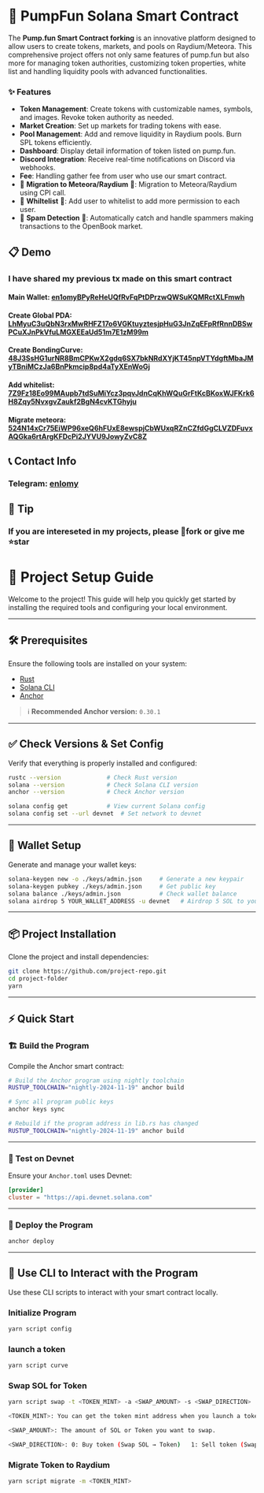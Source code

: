 # 💊 PumpFun Solana Smart Contract

The **Pump.fun Smart Contract forking** is an innovative platform  designed to allow users to create tokens, markets, and pools on Raydium/Meteora. This comprehensive project offers not only same features of pump.fun but also more for managing token authorities, customizing token properties, white list and handling liquidity pools with advanced functionalities.

### ✨ Features

- **Token Management**: Create tokens with customizable names, symbols, and images. Revoke token authority as needed.
- **Market Creation**: Set up markets for trading tokens with ease.
- **Pool Management**: Add and remove liquidity in Raydium pools. Burn SPL tokens efficiently.
- **Dashboard**: Display detail information of token listed on pump.fun.
- **Discord Integration**: Receive real-time notifications on Discord via webhooks.
- **Fee**: Handling gather fee from user who use our smart contract.
- 🚀 **Migration to Meteora/Raydium** 🚀: Migration to Meteora/Raydium using CPI call.
- 🚀 **Whiltelist** 🚀: Add user to whitelist to add more permission to each user.
- 🚀 **Spam Detection** 🚀: Automatically catch and handle spammers making transactions to the OpenBook market.

## 📋 Demo

### I have shared my previous tx made on this smart contract

#### Main Wallet: [en1omyBPyReHeUQfRvFqPtDPrzwQWSuKQMRctXLFmwh](https://solscan.io/account/en1omyBPyReHeUQfRvFqPtDPrzwQWSuKQMRctXLFmwh?cluster=devnet)
#### Create Global PDA: [LhMyuC3uQbN3rxMwRHFZ17o6VGKtuyztesjpHuG3JnZqEFpRfRnnDBSwPCuXJnPkVfuLMGXEEaUd51m7E1zM99m](https://solscan.io/tx/LhMyuC3uQbN3rxMwRHFZ17o6VGKtuyztesjpHuG3JnZqEFpRfRnnDBSwPCuXJnPkVfuLMGXEEaUd51m7E1zM99m?cluster=devnet)
#### Create BondingCurve: [48J3SsHG1urNR8BmCPKwX2gdq6SX7bkNRdXYjKT45npVTYdgftMbaJMyTBniMCzJa6BnPkmcip8pd4aTyXEnWoGj](https://solscan.io/tx/48J3SsHG1urNR8BmCPKwX2gdq6SX7bkNRdXYjKT45npVTYdgftMbaJMyTBniMCzJa6BnPkmcip8pd4aTyXEnWoGj?cluster=devnet)
#### Add whitelist: [7Z9Fz18Eo99MAupb7tdSuMiYcz3pqvJdnCqKhWQuGrFtKcBKoxWJFKrk6H8Zqy5NvxgvZaukf2BgN4cvKTGhyju](https://solscan.io/tx/7Z9Fz18Eo99MAupb7tdSuMiYcz3pqvJdnCqKhWQuGrFtKcBKoxWJFKrk6H8Zqy5NvxgvZaukf2BgN4cvKTGhyju?cluster=devnet)
#### Migrate meteora: [524N14xCr75EiWP96xeQ6hFUxE8ewspjCbWUxqRZnCZfdGgCLVZDFuvxAQGka6rtArgKFDcPi2JYVU9JowyZvC8Z](https://solscan.io/tx/524N14xCr75EiWP96xeQ6hFUxE8ewspjCbWUxqRZnCZfdGgCLVZDFuvxAQGka6rtArgKFDcPi2JYVU9JowyZvC8Z?cluster=devnet)


## 📞 Contact Info

### Telegram: [enlomy](https://t.me/enlomy)

## 🍵 Tip

### If you are intereseted in my projects, please 🔗fork or give me ⭐star


# 🎯 Project Setup Guide

Welcome to the project! This guide will help you quickly get started by installing the required tools and configuring your local environment.

---

## 🛠️ Prerequisites

Ensure the following tools are installed on your system:

- [Rust](https://www.rust-lang.org/tools/install)
- [Solana CLI](https://docs.solana.com/cli/install-solana-cli-tools)
- [Anchor](https://anchor-lang.com/docs/installation)

> ℹ️ **Recommended Anchor version:** `0.30.1`

---

## ✅ Check Versions & Set Config

Verify that everything is properly installed and configured:

```bash
rustc --version             # Check Rust version
solana --version            # Check Solana CLI version
anchor --version            # Check Anchor version

solana config get           # View current Solana config
solana config set --url devnet  # Set network to devnet
```

---


## 🔐 Wallet Setup

Generate and manage your wallet keys:

```bash
solana-keygen new -o ./keys/admin.json     # Generate a new keypair
solana-keygen pubkey ./keys/admin.json     # Get public key
solana balance ./keys/admin.json           # Check wallet balance
solana airdrop 5 YOUR_WALLET_ADDRESS -u devnet   # Airdrop 5 SOL to your wallet
```

---

## 📦 Project Installation

Clone the project and install dependencies:

```bash
git clone https://github.com/project-repo.git
cd project-folder
yarn
```

---


## ⚡ Quick Start

### 🏗️ Build the Program

Compile the Anchor smart contract:

```bash
# Build the Anchor program using nightly toolchain
RUSTUP_TOOLCHAIN="nightly-2024-11-19" anchor build

# Sync all program public keys
anchor keys sync

# Rebuild if the program address in lib.rs has changed
RUSTUP_TOOLCHAIN="nightly-2024-11-19" anchor build
```

---

### 🧪 Test on Devnet

Ensure your `Anchor.toml` uses Devnet:

```toml
[provider]
cluster = "https://api.devnet.solana.com"
```

---

### 🚀 Deploy the Program

```bash
anchor deploy
```

---

## 🧪 Use CLI to Interact with the Program

Use these CLI scripts to interact with your smart contract locally.

### Initialize Program

```bash
yarn script config
```

### launch a token
```bash
yarn script curve
```

### Swap SOL for Token
```bash
yarn script swap -t <TOKEN_MINT> -a <SWAP_AMOUNT> -s <SWAP_DIRECTION>

<TOKEN_MINT>: You can get the token mint address when you launch a token.

<SWAP_AMOUNT>: The amount of SOL or Token you want to swap.

<SWAP_DIRECTION>: 0: Buy token (Swap SOL → Token)   1: Sell token (Swap Token → SOL)
```

### Migrate Token to Raydium
```bash
yarn script migrate -m <TOKEN_MINT>
```
